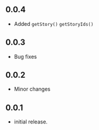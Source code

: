 ## 0.0.4 

- Added `getStory()` `getStoryIds()`

## 0.0.3

- Bug fixes

## 0.0.2

- Minor changes

## 0.0.1

- initial release.
